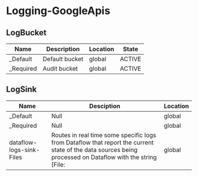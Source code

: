 # Logging-GoogleApis

## LogBucket

| Name      | Description    | Location | State  |
| --------- | -------------- | -------- | ------ |
| _Default  | Default bucket | global   | ACTIVE |
| _Required | Audit bucket   | global   | ACTIVE |

## LogSink

| Name                     | Desciption                                                                                                                                                | Location |
| ------------------------ | --------------------------------------------------------------------------------------------------------------------------------------------------------- | -------- |
| _Default                 | Null                                                                                                                                                      | global   |
| _Required                | Null                                                                                                                                                      | global   |
| dataflow-logs-sink-Files | Routes in real time some specific logs from Dataflow that report the current state of the data sources being processed on Dataflow with the string [File: | global   |